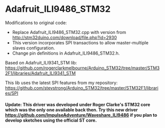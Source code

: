 # Adafruit_ILI9486_STM32

Modifications to original code:  
- Replace Adafruit_ILI9486_STM32.cpp with version from http://stm32duino.com/download/file.php?id=2930  
- This version incorporates SPI transactions to allow master-multiple slaves configuration.
- Change pin definitions in Adafruit_ILI9486_STM32.h.

Based on Adafruit_ILI9341_STM lib: https://github.com/rogerclarkmelbourne/Arduino_STM32/tree/master/STM32F1/libraries/Adafruit_ILI9341_STM

This lib uses the latest SPI features from my repository: https://github.com/stevstrong/Arduino_STM32/tree/master/STM32F1/libraries/SPI  

#### Update: This driver was developed under Roger Clarke's STM32 core which was the only one available back then. Try this new driver https://github.com/ImpulseAdventure/Waveshare_ILI9486 if you plan to develop sketches using the official ST core.
